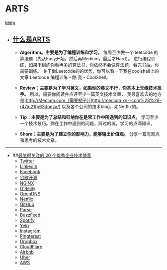 # ARTS
[keep](https://github.com/Alexhuangqing/ARTS) 

- ## [什么是ARTS](https://time.geekbang.org/column/article/85839)
  - **Algorithm。主要是为了编程训练和学习。** 每周至少做一个 leetcode 的算法题（先从Easy开始，然后再Medium，最后才Hard）。 进行编程训练，如果不训练你看再多的算法书，你依然不会做算法题，看完书后，你需要训练。 关于做Leetcode的的优势，你可以看一下我在coolshell上的文章 Leetcode 编程训练 - 酷 壳 - CoolShell。

  - **Review：主要是为了学习英文，如果你的英文不行，你基本上无缘技术高手。** 所以，需要你阅读并点评至少一篇英文技术文章， 我最喜欢去的地方是[http://Medium.com（需要梯子）](http://medium.xn--com%28%29-r47iu21fp63donza/) 以及各个公司的技术blog，如Netflix的。

  - **Tip：主要是为了总结和归纳你在是常工作中所遇到的知识点。** 学习至少一个技术技巧。你在工作中遇到的问题，踩过的坑，学习的点滴知识。

  - **Share：主要是为了建立你的影响力，能够输出价值观。** 分享一篇有观点和思考的技术文章。

    

------



- ##[最值得关注的 20 个优秀企业技术博客](https://infoq.cn/article/20-outstanding-enterprise-technology-blog)
  - [Twitter](https://blog.twitter.com/engineering/en_us.html)
  - [LinkedIn](https://engineering.linkedin.com/)
  - [Facebook](https://code.fb.com/)
  - [谷歌开源](http://google-opensource.blogspot.hk/)
  - [NGINX](https://www.nginx.com/blog/)
  - [O’Reilly](http://radar.oreilly.com/)
  - [OpenDNS](https://engineering.opendns.com/)
  - [Netflix](http://techblog.netflix.com/)
  - [GitHub](https://githubengineering.com/)
  - [Parse](http://blog.parseplatform.org/)
  - [BuzzFeed](http://www.buzzfeed.com/techblog)
  - [Spotify](https://labs.spotify.com/)
  - [Yelp](http://www.yelp.com/engineering)
  - [Instagram](http://instagram-engineering.tumblr.com/)
  - [Pingterest](https://engineering.pinterest.com/)
  - [Dropbox](https://blogs.dropbox.com/tech/)
  - [CloudFlare](https://blog.cloudflare.com/)
  - [Airbnb](https://medium.com/airbnb-engineering)
  - [Uber](https://eng.uber.com/)
  - [AWS](https://aws.amazon.com/cn/blogs/aws/)

